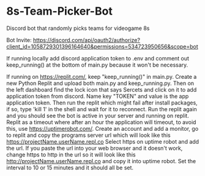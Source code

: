 # 8s-Team-Picker-Bot
Discord bot that randomly picks teams for videogame 8s

Bot Invite: https://discord.com/api/oauth2/authorize?client_id=1058729301396164640&permissions=534723950656&scope=bot

If running locally add discord application token to .env and comment out keep_running() at the bottom of main.py because it won't be necessary.

If running on https://replit.com/, keep "keep_running()" in main.py.
Create a new Python Replit and upload both main.py and keep_running.py.
Then on the left dashboard find the lock icon that says Sercets and click on it to add application token from discord.
Name key "TOKEN" and value is the app application token.
Then run the replit which might fail after install packages, if so, type 'kill 1' in the shell and wait for it to reconnect.
Run the replit again and you should see the bot is active in your server and running on replit.
Replit as a timeout where after an hour the application will timeout, to avoid this, use https://uptimerobot.com/.
Create an account and add a monitor, go to replit and copy the programs server url which will look like this https://projectName.userName.repl.co
Select https on uptime robot and add the url. If you paste the url into your web browser and it doesn't work, change https to http in the url
so it will look like this http://projectName.userName.repl.co and copy it into uptime robot.
Set the interval to 10 or 15 minutes and it should all be set.

